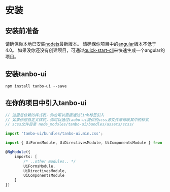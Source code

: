 # 安装


## 安装前准备
请确保你本地已安装[nodejs](http://nodejs.org)最新版本。
请确保你项目中的[angular](https://angular.io/)版本不低于4.0。
如果没你还没有创建项目，可通过[quick-start-cli](https://github.com/18616392776/quick-start-cli)来快速生成一个angular的项目。

## 安装tanbo-ui
```
npm install tanbo-ui --save
```
## 在你的项目中引入tanbo-ui

```typescript
// 这里是依赖的样式表，你也可以直接通过link标签引入
// 如果你想自定义样式，你可以通过taobo-ui提供的scss源文件来修改其中的样式
// scss文件目录 node_modules/tanbo-ui/bundles/assets/scss/

import 'tanbo-ui/bundles/tanbo-ui.min.css'; 

import { UiFormsModule, UiDirectivesModule, UiComponentsModule } from 'tanbo-ui';

@NgModule({
    imports: [
        /* ..other modules.. */
        UiFormsModule,
        UiDirectivesModule,
        UiComponentsModule
    ]
})
```